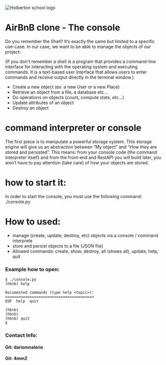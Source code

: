 ![Holberton school logo](https://secure.meetupstatic.com/photos/event/b/c/5/6/highres_475548214.jpeg)

# AirBnB clone - The console

Do you remember the Shell? It’s exactly the same but limited to a specific use-case. In our case, we want to be able to manage the objects of our project:

(If you don't remember a shell is a program that provides a command-line interface for interacting with the operating system and executing commands. It is a text-based user interface that allows users to enter commands and receive output directly in the terminal window.)

- Create a new object (ex: a new User or a new Place)
- Retrieve an object from a file, a database etc…
- Do operations on objects (count, compute stats, etc…)
- Update attributes of an object
- Destroy an object 

# command interpreter or console
The first piece is to manipulate a powerful storage system. This storage engine will give us an abstraction between “My object” and “How they are stored and persisted”. This means: from your console code (the command interpreter itself) and from the front-end and RestAPI you will build later, you won’t have to pay attention (take care) of how your objects are stored.
#  how to start it:
In order to start the console, you must use the following command: ./console.py

# How to used:
- manage (create, update, destroy, etc) objects via a console / command interprete
- store and persist objects to a file (JSON file)
- Allowed commands: create, show, destroy, all (shows all), update, help, quit
### Example how to open:
```
$ ./console.py
(hbnb) help

Documented commands (type help <topic>):
========================================
EOF  help  quit

(hbnb) 
(hbnb) 
(hbnb) quit
$
```

### Contact Info:

#### Git: dariomnalerio

#### Git: 4mmZ